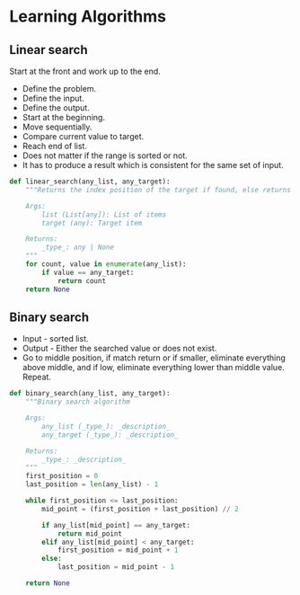 # Learning Algorithms

## Linear search

Start at the front and work up to the end.

* Define the problem.
* Define the input.
* Define the output.
* Start at the beginning.
* Move sequentially.
* Compare current value to target.
* Reach end of list.
* Does not matter if the range is sorted or not.
* It has to produce a result which is consistent for the same set of input.

```python
def linear_search(any_list, any_target):
    """Returns the index position of the target if found, else returns None

    Args:
        list (List[any]): List of items
        target (any): Target item

    Returns:
        _type_: any | None
    """
    for count, value in enumerate(any_list):
        if value == any_target:
            return count
    return None
```

## Binary search

* Input - sorted list.
* Output - Either the searched value or does not exist.
* Go to middle position, if match return or if smaller, eliminate everything above middle, and if low, eliminate everything lower than middle value. Repeat.

```python
def binary_search(any_list, any_target):
    """Binary search algorithm

    Args:
        any_list (_type_): _description_
        any_target (_type_): _description_

    Returns:
        _type_: _description_
    """
    first_position = 0
    last_position = len(any_list) - 1

    while first_position <= last_position:
        mid_point = (first_position + last_position) // 2

        if any_list[mid_point] == any_target:
            return mid_point
        elif any_list[mid_point] < any_target:
            first_position = mid_point + 1
        else:
            last_position = mid_point - 1

    return None
```
